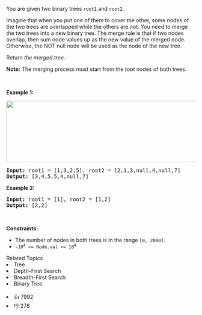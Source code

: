 <p>You are given two binary trees <code>root1</code> and <code>root2</code>.</p>

<p>Imagine that when you put one of them to cover the other, some nodes of the two trees are overlapped while the others are not. You need to merge the two trees into a new binary tree. The merge rule is that if two nodes overlap, then sum node values up as the new value of the merged node. Otherwise, the NOT null node will be used as the node of the new tree.</p>

<p>Return <em>the merged tree</em>.</p>

<p><strong>Note:</strong> The merging process must start from the root nodes of both trees.</p>

<p>&nbsp;</p> 
<p><strong class="example">Example 1:</strong></p> 
<img alt="" src="https://assets.leetcode.com/uploads/2021/02/05/merge.jpg" style="width: 600px; height: 163px;" /> 
<pre>
<strong>Input:</strong> root1 = [1,3,2,5], root2 = [2,1,3,null,4,null,7]
<strong>Output:</strong> [3,4,5,5,4,null,7]
</pre>

<p><strong class="example">Example 2:</strong></p>

<pre>
<strong>Input:</strong> root1 = [1], root2 = [1,2]
<strong>Output:</strong> [2,2]
</pre>

<p>&nbsp;</p> 
<p><strong>Constraints:</strong></p>

<ul> 
 <li>The number of nodes in both trees is in the range <code>[0, 2000]</code>.</li> 
 <li><code>-10<sup>4</sup> &lt;= Node.val &lt;= 10<sup>4</sup></code></li> 
</ul>

<div><div>Related Topics</div><div><li>Tree</li><li>Depth-First Search</li><li>Breadth-First Search</li><li>Binary Tree</li></div></div><br><div><li>👍 7992</li><li>👎 278</li></div>